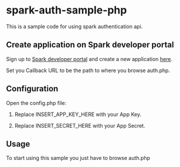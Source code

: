 # spark-auth-sample-php

This is a sample code for using spark authentication api.

## Create application on Spark developer portal

Sign up to [Spark developer portal](https://spark.autodesk.com/developers/) and create a new application [here](https://spark.autodesk.com/developers/getStarted).

Set you Callback URL to be the path to where you browse auth.php.

## Configuration

Open the config.php file:

 1. Replace INSERT_APP_KEY_HERE with your App Key.

 2. Replace INSERT_SECRET_HERE with your App Secret.

## Usage

To start using this sample you just have to browse auth.php


